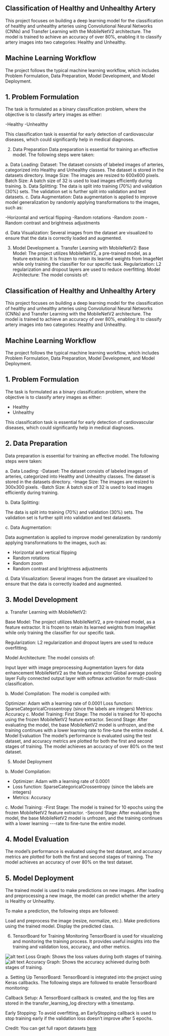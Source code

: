 ## Classification of Healthy and Unhealthy Artery

This project focuses on building a deep learning model for the classification of healthy and unhealthy arteries using Convolutional Neural Networks (CNNs) and Transfer Learning with the MobileNetV2 architecture. The model is trained to achieve an accuracy of over 80%, enabling it to classify artery images into two categories: Healthy and Unhealthy.

## Machine Learning Workflow
The project follows the typical machine learning workflow, which includes Problem Formulation, Data Preparation, Model Development, and Model Deployment.

## 1. Problem Formulation
The task is formulated as a binary classification problem, where the objective is to classify artery images as either:

-Healthy
-Unhealthy 

This classification task is essential for early detection of cardiovascular diseases, which could significantly help in medical diagnoses.

2. Data Preparation
Data preparation is essential for training an effective model. The following steps were taken:

a. Data Loading:
Dataset: The dataset consists of labeled images of arteries, categorized into Healthy and Unhealthy classes. The dataset is stored in the datasets directory.
Image Size: The images are resized to 600x600 pixels.
Batch Size: A batch size of 32 is used to load images efficiently during training.
b. Data Splitting:
The data is split into training (70%) and validation (30%) sets.
The validation set is further split into validation and test datasets.
c. Data Augmentation:
Data augmentation is applied to improve model generalization by randomly applying transformations to the images, such as:

-Horizontal and vertical flipping
-Random rotations
-Random zoom
-Random contrast and brightness adjustments

d. Data Visualization:
Several images from the dataset are visualized to ensure that the data is correctly loaded and augmented.

3. Model Development
a. Transfer Learning with MobileNetV2:
Base Model: The project utilizes MobileNetV2, a pre-trained model, as a feature extractor. It is frozen to retain its learned weights from ImageNet while only training the classifier for our specific task.
Regularization: L2 regularization and dropout layers are used to reduce overfitting.
Model Architecture: The model consists of:


## Classification of Healthy and Unhealthy Artery

This project focuses on building a deep learning model for the classification of healthy and unhealthy arteries using Convolutional Neural Networks (CNNs) and Transfer Learning with the MobileNetV2 architecture. The model is trained to achieve an accuracy of over 80%, enabling it to classify artery images into two categories: Healthy and Unhealthy.

## Machine Learning Workflow

The project follows the typical machine learning workflow, which includes Problem Formulation, Data Preparation, Model Development, and Model Deployment.

## 1. Problem Formulation
The task is formulated as a binary classification problem, where the objective is to classify artery images as either:

- Healthy
- Unhealthy

This classification task is essential for early detection of cardiovascular diseases, which could significantly help in medical diagnoses.

## 2. Data Preparation
Data preparation is essential for training an effective model. The following steps were taken:

a. Data Loading:
-Dataset: The dataset consists of labeled images of arteries, categorized into Healthy and Unhealthy classes. The dataset is stored in the datasets directory.
-Image Size: The images are resized to 300x300 pixels.
-Batch Size: A batch size of 32 is used to load images efficiently during training.

b. Data Splitting:

The data is split into training (70%) and validation (30%) sets.
The validation set is further split into validation and test datasets.

c. Data Augmentation:

Data augmentation is applied to improve model generalization by randomly applying transformations to the images, such as:

- Horizontal and vertical flipping
- Random rotations
- Random zoom
- Random contrast and brightness adjustments

d. Data Visualization:
Several images from the dataset are visualized to ensure that the data is correctly loaded and augmented.

## 3. Model Development
a. Transfer Learning with MobileNetV2:

Base Model: The project utilizes MobileNetV2, a pre-trained model, as a feature extractor. It is frozen to retain its learned weights
from ImageNet while only training the classifier for our specific task.

Regularization: L2 regularization and dropout layers are used to reduce overfitting.

Model Architecture: The model consists of:


Input layer with image preprocessing Augmentation layers for data enhancement MobileNetV2 as the feature extractor Global average pooling layer Fully connected output layer with softmax activation for multi-class classification.

b. Model Compilation:
The model is compiled with:

Optimizer: Adam with a learning rate of 0.0001
Loss function: SparseCategoricalCrossentropy (since the labels are integers)
Metrics: Accuracy
c. Model Training:
First Stage: The model is trained for 10 epochs using the frozen MobileNetV2 feature extractor.
Second Stage: After evaluating the model, the base MobileNetV2 model is unfrozen, and the training continues with a lower learning rate to fine-tune the entire model.
4. Model Evaluation
The model’s performance is evaluated using the test dataset, and accuracy metrics are plotted for both the first and second stages of training. The model achieves an accuracy of over 80% on the test dataset.

5. Model Deployment

b. Model Compilation:
- Optimizer: Adam with a learning rate of 0.0001
- Loss function: SparseCategoricalCrossentropy (since the labels are integers)
- Metrics: Accuracy
  
c. Model Training:
-First Stage: The model is trained for 10 epochs using the frozen MobileNetV2 feature extractor.
-Second Stage: After evaluating the model, the base MobileNetV2 model is unfrozen, and the training continues with a lower learning ---rate to fine-tune the entire model.

## 4. Model Evaluation
The model’s performance is evaluated using the test dataset, and accuracy metrics are plotted for both the first and second stages of training. The model achieves an accuracy of over 80% on the test dataset.

## 5. Model Deployment

The trained model is used to make predictions on new images. After loading and preprocessing a new image, the model can predict whether the artery is Healthy or Unhealthy.

To make a prediction, the following steps are followed:

Load and preprocess the image (resize, normalize, etc.).
Make predictions using the trained model.
Display the predicted class.

6. TensorBoard for Training Monitoring
TensorBoard is used for visualizing and monitoring the training process. It provides useful insights into the training and validation loss, accuracy, and other metrics.

![alt text](<static/loss epoch.jpg>)
Loss Graph: Shows the loss values during both stages of training.
![alt text](<static/accuracy epoch.jpg>)
Accuracy Graph: Shows the accuracy achieved during both stages of training.

a. Setting Up TensorBoard:
TensorBoard is integrated into the project using Keras callbacks. The following steps are followed to enable TensorBoard monitoring:

Callback Setup: A TensorBoard callback is created, and the log files are stored in the transfer_learning_log directory with a timestamp.

Early Stopping: To avoid overfitting, an EarlyStopping callback is used to stop training early if the validation loss doesn’t improve after 5 epochs.

Credit: You can get full raport datasets [here](https://www.kaggle.com/datasets/harideepak/stenosis-new)

